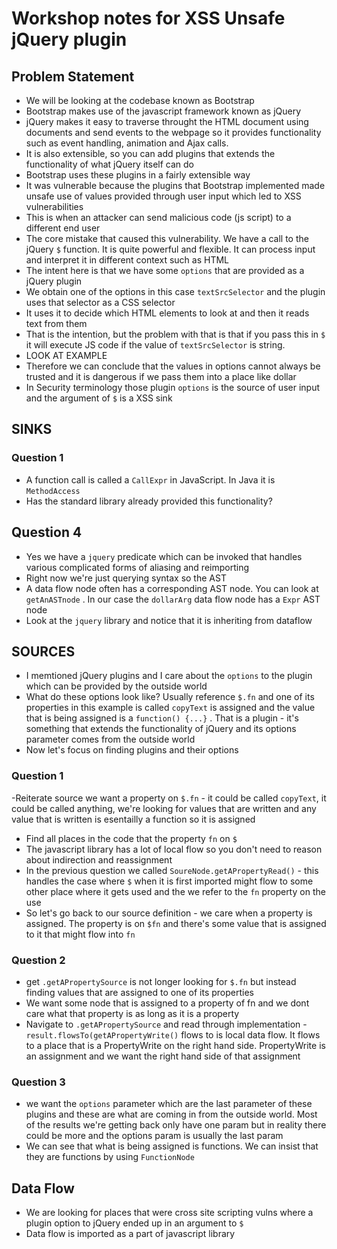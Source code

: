 # Workshop notes for XSS Unsafe jQuery plugin 

## Problem Statement 
- We will be looking at the codebase known as Bootstrap
- Bootstrap makes use of the javascript framework known as jQuery
- jQuery makes it easy to traverse throught the HTML document using documents and send events to the webpage so it provides functionality such as event handling, animation and Ajax calls. 
- It is also extensible, so you can add plugins that extends the functionality 
of what jQuery itself can do 
- Bootstrap uses these plugins in a fairly extensible way 
- It was vulnerable because the plugins that Bootstrap implemented made unsafe use of values provided through user input which led to XSS vulnerabilities
- This is when an attacker can send malicious code (js script) to a different end user
- The core mistake that caused this vulnerability. We have a call to the jQuery `$` function. It is quite powerful and flexible. It can process input and interpret it in different context such as HTML  
- The intent here is that we have some `options` that are provided as a jQuery plugin
- We obtain one of the options in this case `textSrcSelector` and the plugin uses that selector as a CSS selector
- It uses it to decide which HTML elements to look at and then it reads text from them
- That is the intention, but the problem with that is that if you pass this in `$` it will execute JS code if the value of `textSrcSelector` is string. 
- LOOK AT EXAMPLE 
- Therefore we can conclude that the values in options cannot always be trusted and it is dangerous if we pass them into a place like dollar
- In Security terminology those plugin `options` is the source of user input and the argument of `$` is a XSS sink


## SINKS 

### Question 1
- A function call is called a `CallExpr` in JavaScript. In Java it is `MethodAccess`
- Has the standard library already provided this functionality? 

## Question 4 
- Yes we have a `jquery` predicate which can be invoked that handles various complicated forms of aliasing and reimporting 
- Right now we're just querying syntax so the AST
- A data flow node often has a corresponding AST node. You can look at `getAnASTnode` . In our case the `dollarArg` data flow node has a `Expr` AST node
- Look at the `jquery` library and notice that it is inheriting from dataflow

## SOURCES 
- I memtioned jQuery plugins and I care about the `options` to the plugin which can be provided by the outside world
- What do these options look like? Usually reference  `$.fn` and one of its properties in this example is called `copyText` is assigned and the value that is being assigned is a `function() {...}` . That is a plugin - it's something that extends the functionality of jQuery and its options parameter comes from the outside world 
- Now let's focus on finding plugins and their options 

### Question 1 

-Reiterate source we want a property on `$.fn` - it could be called `copyText`, it could be called anything, we're looking for values that are written and any value that is written is esentailly a function so it is assigned   
- Find all places in the code that the property `fn` on `$`
- The javascript library has a lot of local flow so you don't need to reason about indirection and reassignment 
- In the previous question we called `SoureNode.getAPropertyRead()` - this handles the case where `$` when it is first imported might flow to some other place where it gets used and the we refer to the `fn` property on the use
- So let's go back to our source definition - we care when a property is assigned. The property is on `$fn` and there's some value that is assigned to it that might flow into `fn`

### Question 2 
- get `.getAPropertySource` is not longer looking for `$.fn` but instead finding values that are assigned to one of its properties
- We want some node that is assigned to a property of fn and we dont care what that property is as long as it is a property 
- Navigate to `.getAPropertySource` and read through implementation - `result.flowsTo(getAPropertyWrite()` flows to is local data flow. It flows to a place that is a PropertyWrite on the right hand side. PropertyWrite is an assignment and we want the right hand side of that assignment 


### Question 3
- we want the `options` parameter which are the last parameter of these plugins and these are what are coming in from the outside world. Most of the results we're getting back only have one param but in reality there could be more and the options param is usually the last param
- We can see that what is being assigned is functions. We can insist that they are functions by using `FunctionNode`

 
 ## Data Flow 
- We are looking for places that were cross site scripting vulns where a plugin option to jQuery ended up in an argument to `$`
- Data flow is imported as a part of javascript library

 
